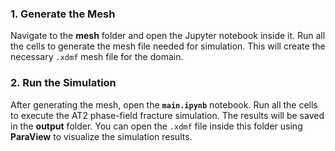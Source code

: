 ### 1. Generate the Mesh

Navigate to the **mesh** folder and open the Jupyter notebook inside it. Run all the cells to generate the mesh file needed for simulation. This will create the necessary `.xdmf` mesh file for the domain.

### 2. Run the Simulation

After generating the mesh, open the **`main.ipynb`** notebook. Run all the cells to execute the AT2 phase-field fracture simulation. The results will be saved in the **output** folder. You can open the `.xdmf` file inside this folder using **ParaView** to visualize the simulation results.